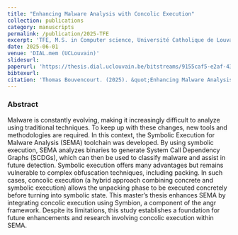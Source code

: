 ```yaml
---
title: "Enhancing Malware Analysis with Concolic Execution"
collection: publications
category: manuscripts
permalink: /publication/2025-TFE
excerpt: 'TFE, M.S. in Computer science, Université Catholique de Louvain (EPL)'
date: 2025-06-01
venue: 'DIAL.mem (UCLouvain)'
slidesurl:
paperurl: 'https://thesis.dial.uclouvain.be/bitstreams/9155caf5-e2af-43f9-9961-62b289cf75f8/download'
bibtexurl: 
citation: 'Thomas Bouvencourt. (2025). &quot;Enhancing Malware Analysis with Concolic Execution.&quot; <i>DIAL.mem 1</i>.'
---
```

### Abstract
Malware is constantly evolving, making it increasingly difficult to analyze using traditional techniques. To keep up with these changes, new tools and methodologies are required. In this context, the Symbolic Execution for Malware Analysis (SEMA) toolchain was developed. By using symbolic execution, SEMA analyzes binaries to generate System Call Dependency Graphs (SCDGs), which can then be used to classify malware and assist in future detection. Symbolic execution offers many advantages but remains vulnerable to complex obfuscation techniques, including packing. In such cases, concolic execution (a hybrid approach combining concrete and symbolic execution) allows the unpacking phase to be executed concretely before turning into symbolic state. This master’s thesis enhances SEMA by integrating concolic execution using Symbion, a component of the angr framework. Despite its limitations, this study establishes a foundation for future enhancements and research involving concolic execution within SEMA.